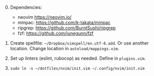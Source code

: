 0. Dependencies:
   * neovim   https://neovim.io/
   * minpac:  https://github.com/k-takata/minpac
   * ripgrep: https://github.com/BurntSushi/ripgrep
   * fzf:     https://github.com/junegunn/fzf

1. Create spellfile: `~/Dropbox/vimspell/en.utf-8.add`.
   Or use another location. Change location in `autoload/mappings.vim`.

2. Set up linters (eslint, rubocop) as needed.
   Define in `plugins.vim`.

3. `sudo ln -s ~/dotfiles/nvim/init.vim ~/.config/nvim/init.vim`

